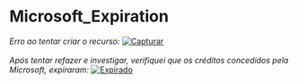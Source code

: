 # Microsoft_Expiration

*Erro ao tentar criar o recurso:*
<a href="https://postimg.cc/MMTfnJN9" target="_blank"><img src="https://i.postimg.cc/MMTfnJN9/Capturar.png" alt="Capturar"/></a><br/><br/>
*Após tentar refazer e investigar, verifiquei que os créditos concedidos pela Microsoft, expiraram:* 
<a href="https://postimg.cc/vgNg9Sdb" target="_blank"><img src="https://i.postimg.cc/vgNg9Sdb/Expirado.png" alt="Expirado"/></a><br/><br/>
